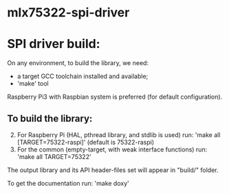 # mlx75322-spi-driver

SPI driver build:
=================

On any environment, to build the library, we need:

- a target GCC toolchain installed and available;
- 'make' tool

Raspberry Pi3 with Raspbian system is preferred (for default configuration).

To build the library:
---------------------

2) For Raspberry Pi (HAL, pthread library, and stdlib is used) run:
  'make all [TARGET=75322-raspi]' (default is 75322-raspi)
1) For the common (empty-target, with weak interface functions) run:
  'make all TARGET=75322'

The output library and its API header-files set will appear in "build/" folder.

To get the documentation run: 'make doxy'
